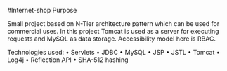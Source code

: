#Internet-shop
Purpose

Small project based on N-Tier architecture pattern which can be used for commercial uses. In this project Tomcat is used as a server for executing requests and MySQL as data storage. Accessibility model here is RBAC.

Technologies used: 
•	Servlets 
•	JDBC
•	MySQL
•	JSP
•	JSTL
•	Tomcat
•	Log4j
•	Reflection API
•	SHA-512 hashing

